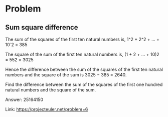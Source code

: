 Problem
===

Sum square difference
---

The sum of the squares of the first ten natural numbers is,
1^2 + 2^2 + ... + 10`2 = 385

The square of the sum of the first ten natural numbers is,
(1 + 2 + ... + 10)2 = 552 = 3025

Hence the difference between the sum of the squares of the first ten natural numbers and the square of the sum is 3025 − 385 = 2640.

Find the difference between the sum of the squares of the first one hundred natural numbers and the square of the sum.


Answer: 25164150

Link: https://projecteuler.net/problem=6